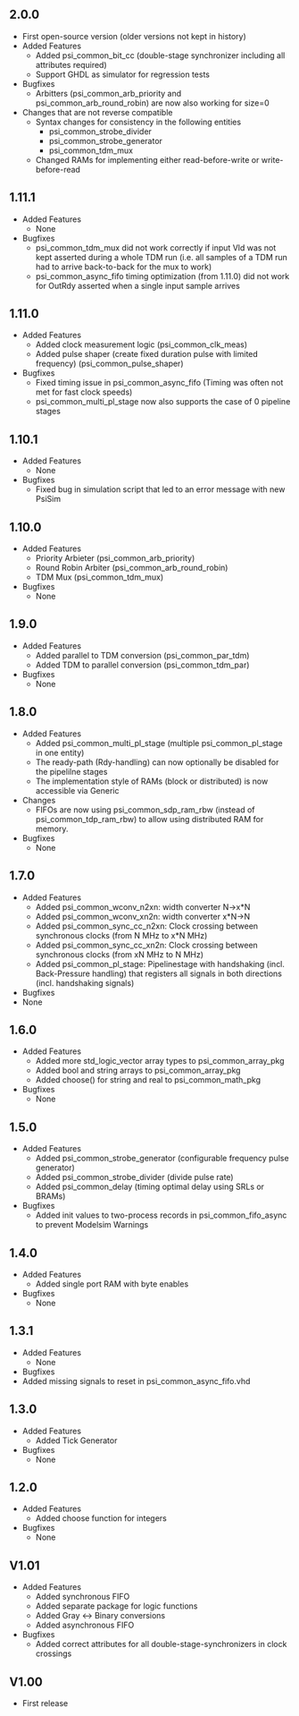 ## 2.0.0
* First open-source version (older versions not kept in history)
* Added Features
  * Added psi\_common\_bit\_cc (double-stage synchronizer including all attributes required)
  * Support GHDL as simulator for regression tests
* Bugfixes
  * Arbitters (psi\_common\_arb\_priority and psi\_common\_arb\_round\_robin) are now also working for size=0
* Changes that are not reverse compatible
  * Syntax changes for consistency in the following entities
    * psi\_common\_strobe\_divider
    * psi\_common\_strobe\_generator
    * psi\_common\_tdm\_mux
  * Changed RAMs for implementing either read-before-write or write-before-read

## 1.11.1
* Added Features
  * None
* Bugfixes
  * psi\_common\_tdm\_mux did not work correctly if input Vld was not kept asserted during a whole TDM run (i.e. all samples of a TDM run had to arrive back-to-back for the mux to work)
  * psi\_common\_async\_fifo timing optimization (from 1.11.0) did not work for OutRdy asserted when a single input sample arrives

## 1.11.0 
* Added Features
  * Added clock measurement logic (psi\_common\_clk\_meas)
  * Added pulse shaper (create fixed duration pulse with limited frequency) (psi\_common\_pulse\_shaper)
* Bugfixes
  * Fixed timing issue in psi\_common\_async\_fifo (Timing was often not met for fast clock speeds)
  * psi\_common\_multi\_pl\_stage now also supports the case of 0 pipeline stages

## 1.10.1

* Added Features
  * None
* Bugfixes
  * Fixed bug in simulation script that led to an error message with new PsiSim

## 1.10.0

* Added Features
  * Priority Arbieter (psi\_common\_arb\_priority)
  * Round Robin Arbiter (psi\_common\_arb\_round\_robin)
  * TDM Mux (psi\_common\_tdm\_mux)
* Bugfixes
  * None

## 1.9.0

* Added Features
  * Added parallel to TDM conversion (psi\_common\_par\_tdm)
  * Added TDM to parallel conversion (psi\_common\_tdm\_par)
* Bugfixes
  * None

## 1.8.0

* Added Features
  * Added psi\_common\_multi\_pl\_stage (multiple psi\_common\_pl\_stage in one entity)
  * The ready-path (Rdy-handling) can now optionally be disabled for the pipelilne stages
  * The implementation style of RAMs (block or distributed) is now accessible via Generic
* Changes
  * FIFOs are now using psi\_common\_sdp\_ram\_rbw (instead of psi\_common\_tdp\_ram\_rbw) to allow using distributed RAM for memory. 
* Bugfixes
  * None

## 1.7.0

* Added Features
  * Added psi\_common\_wconv\_n2xn: width converter N->x*N
  * Added psi\_common\_wconv\_xn2n: width converter x*N->N
  * Added psi\_common\_sync\_cc\_n2xn: Clock crossing between synchronous clocks (from N MHz to x*N MHz)
  * Added psi\_common\_sync\_cc\_xn2n: Clock crossing between synchronous clocks (from xN MHz to N MHz)
  * Added psi\_common\_pl\_stage: Pipelinestage with handshaking (incl. Back-Pressure handling) that registers all signals in both directions (incl. handshaking signals)
* Bugfixes
 * None
 
## 1.6.0

* Added Features
  * Added more std\_logic\_vector array types to psi\_common\_array\_pkg
  * Added bool and string arrays to psi\_common\_array\_pkg
  * Added choose() for string and real to psi\_common\_math\_pkg
* Bugfixes
  * None

## 1.5.0

* Added Features
  * Added psi\_common\_strobe\_generator (configurable frequency pulse generator)
  * Added psi\_common\_strobe\_divider (divide pulse rate)
  * Added psi\_common\_delay (timing optimal delay using SRLs or BRAMs)
* Bugfixes
  * Added init values to two-process records in psi\_common\_fifo\_async to prevent Modelsim Warnings

## 1.4.0

* Added Features
  * Added single port RAM with byte enables
* Bugfixes
  * None

## 1.3.1

* Added Features
  * None
* Bugfixes
 * Added missing signals to reset in psi\_common\_async\_fifo.vhd

## 1.3.0

* Added Features
  * Added Tick Generator
* Bugfixes
  * None

## 1.2.0

* Added Features
  * Added choose function for integers
* Bugfixes
  * None

## V1.01

* Added Features
  * Added synchronous FIFO
  * Added separate package for logic functions
  * Added Gray <-> Binary conversions
  * Added asynchronous FIFO
* Bugfixes
  * Added correct attributes for all double-stage-synchronizers in clock crossings

## V1.00
* First release